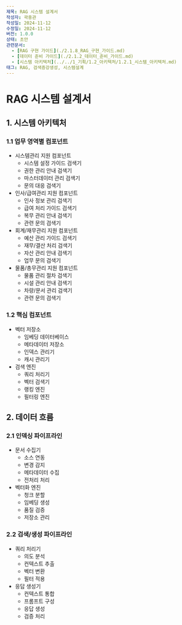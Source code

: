 ```yaml
---
제목: RAG 시스템 설계서
작성자: 곽중관
작성일: 2024-11-12
수정일: 2024-11-12
버전: 1.0.0
상태: 초안
관련문서:
  - [RAG 구현 가이드](./2.1.8_RAG_구현_가이드.md)
  - [데이터 준비 가이드](./2.1.2_데이터_준비_가이드.md)
  - [시스템 아키텍처](../../1_기획/1.2_아키텍처/1.2.1_시스템_아키텍처.md)
태그: RAG, 검색증강생성, 시스템설계
---
```


# RAG 시스템 설계서

## 1. 시스템 아키텍처

### 1.1 업무 영역별 컴포넌트
- 시스템관리 지원 컴포넌트
  - 시스템 설정 가이드 검색기
  - 권한 관리 안내 검색기
  - 마스터데이터 관리 검색기
  - 문의 대응 검색기
- 인사/급여관리 지원 컴포넌트
  - 인사 정보 관리 검색기
  - 급여 처리 가이드 검색기
  - 복무 관리 안내 검색기
  - 관련 문의 검색기
- 회계/재무관리 지원 컴포넌트
  - 예산 관리 가이드 검색기
  - 재무/결산 처리 검색기
  - 자산 관리 안내 검색기
  - 업무 문의 검색기
- 물품/총무관리 지원 컴포넌트
  - 물품 관리 절차 검색기
  - 시설 관리 안내 검색기
  - 차량/문서 관리 검색기
  - 관련 문의 검색기

### 1.2 핵심 컴포넌트
- 벡터 저장소
  - 임베딩 데이터베이스
  - 메타데이터 저장소
  - 인덱스 관리기
  - 캐시 관리기
- 검색 엔진
  - 쿼리 처리기
  - 벡터 검색기
  - 랭킹 엔진
  - 필터링 엔진

## 2. 데이터 흐름

### 2.1 인덱싱 파이프라인
- 문서 수집기
  - 소스 연동
  - 변경 감지
  - 메타데이터 수집
  - 전처리 처리
- 벡터화 엔진
  - 청크 분할
  - 임베딩 생성
  - 품질 검증
  - 저장소 관리

### 2.2 검색/생성 파이프라인
- 쿼리 처리기
  - 의도 분석
  - 컨텍스트 추출
  - 벡터 변환
  - 필터 적용
- 응답 생성기
  - 컨텍스트 통합
  - 프롬프트 구성
  - 응답 생성
  - 검증 처리